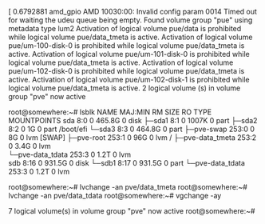[ 0.6792881 amd_gpio AMD 10030:00: Invalid config param 0014 Timed out for waiting the udeu queue being empty. Found volume group "pue" using metadata type lum2 Activation of logical volume pue/data is prohibited while logical volume pue/data_tmeta is active. Activation of logical volume pue/um-100-disk-0 is prohibited while logical volume pue/data_tmeta is active. Activation of logical volume pue/um-101-disk-0 is prohibited while logical volume pue/data_tmeta is active. Activation of logical volume pue/um-102-disk-0 is prohibited while logical volume pue/data_tmeta is active. Activation of logical volume pue/um-102-disk-1 is prohibited while logical volume pue/data_tmeta is active. 2 logical volume (s) in volume group "pve" now active

root@somewhere:~# lsblk
NAME               MAJ:MIN RM   SIZE RO TYPE MOUNTPOINTS
sda                  8:0    0 465.8G  0 disk 
├─sda1               8:1    0  1007K  0 part 
├─sda2               8:2    0     1G  0 part /boot/efi
└─sda3               8:3    0 464.8G  0 part 
  ├─pve-swap       253:0    0     8G  0 lvm  [SWAP]
  ├─pve-root       253:1    0    96G  0 lvm  /
  ├─pve-data_tmeta 253:2    0   3.4G  0 lvm  
  └─pve-data_tdata 253:3    0   1.2T  0 lvm  
sdb                  8:16   0 931.5G  0 disk 
└─sdb1               8:17   0 931.5G  0 part 
  └─pve-data_tdata 253:3    0   1.2T  0 lvm

root@somewhere:~# lvchange -an pve/data_tmeta
root@somewhere:~# lvchange -an pve/data_tdata
root@somewhere:~# vgchange -ay



  7 logical volume(s) in volume group "pve" now active
root@somewhere:~#
